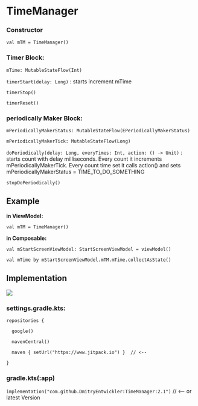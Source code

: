 # TimeManager

### Constructor
`val mTM = TimeManager()`

### Timer Block:

`mTime: MutableStateFlow(Int)`

`timerStart(delay: Long)` : starts increment mTime

`timerStop()`

`timerReset()`

### periodically Maker Block:

`mPeriodicallyMakerStatus: MutableStateFlow(EPeriodicallyMakerStatus)`

`mPeriodicallyMakerTick: MutableStateFlow(Long)`

`doPeriodically(delay: Long, everyTimes: Int, action: () -> Unit)` : starts count with delay milliseconds. Every count it increments mPeriodicallyMakerTick. Every count time set it calls action() and sets mPeriodicallyMakerStatus = TIME_TO_DO_SOMETHING

`stopDoPeriodically()`

## Example
**in ViewModel:**

`val mTM = TimeManager()`

**in Composable:**

```
val mStartScreenViewModel: StartScreenViewModel = viewModel()

val mTime by mStartScreenViewModel.mTM.mTime.collectAsState()
```

## Implementation

[![](https://www.jitpack.io/v/DmitryEntwickler/TimeManager.svg)](https://www.jitpack.io/#DmitryEntwickler/TimeManager)

### settings.gradle.kts:
```
repositories {

  google()
        
  mavenCentral()
        
  maven { setUrl("https://www.jitpack.io") }  // <--
        
}
```
    
### gradle.kts(:app)

`implementation("com.github.DmitryEntwickler:TimeManager:2.1")`  // <-- or latest Version
